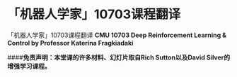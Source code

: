 # 「机器人学家」10703课程翻译



「机器人学家」10703课程翻译
**CMU 10703 Deep Reinforcement Learning & Control by Professor Katerina Fragkiadaki**


####**免责声明：本堂课的许多材料、幻灯片取自Rich Sutton以及David Silver的增强学习课程。** 
